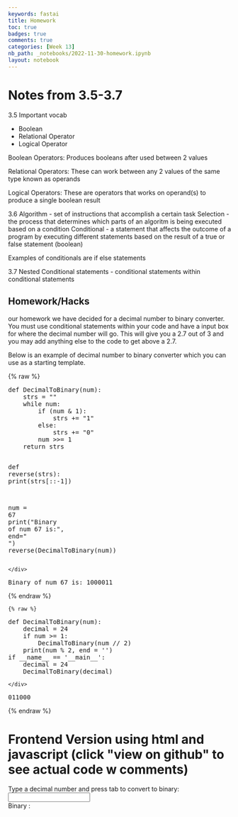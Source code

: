 ```yaml
---
keywords: fastai
title: Homework 
toc: true
badges: true
comments: true
categories: [Week 13]
nb_path: _notebooks/2022-11-30-homework.ipynb
layout: notebook
---
```


<!--
#################################################
### THIS FILE WAS AUTOGENERATED! DO NOT EDIT! ###
#################################################
# file to edit: _notebooks/2022-11-30-homework.ipynb
-->

<div class="container" id="notebook-container">
        
<div class="cell border-box-sizing text_cell rendered"><div class="inner_cell">
<div class="text_cell_render border-box-sizing rendered_html">
<h1 id="Notes-from-3.5-3.7">Notes from 3.5-3.7<a class="anchor-link" href="#Notes-from-3.5-3.7"> </a></h1><p>3.5
Important vocab</p>
<ul>
<li>Boolean</li>
<li>Relational Operator</li>
<li>Logical Operator</li>
</ul>
<p>Boolean Operators: Produces booleans after used between 2 values</p>
<p>Relational Operators: These can work between any 2 values of the same type known as operands</p>
<p>Logical Operators: These are operators that works on operand(s) to produce a single boolean result</p>
<p>3.6
Algorithm - set of instructions that accomplish a certain task
Selection - the process that determines which parts of an algoritm is being executed based on a condition
Conditional - a statement that affects the outcome of a program by executing different statements based on the result of a true or false statement (boolean)</p>
<p>Examples of conditionals are if else statements</p>
<p>3.7
Nested Conditional statements - conditional statements within conditional statements</p>

</div>
</div>
</div>
<div class="cell border-box-sizing text_cell rendered"><div class="inner_cell">
<div class="text_cell_render border-box-sizing rendered_html">
<h2 id="Homework/Hacks">Homework/Hacks<a class="anchor-link" href="#Homework/Hacks"> </a></h2><p>our homework we have decided for a decimal number to binary converter. You must use conditional statements within your code and have a input box for where the decimal number will go. This will give you a 2.7 out of 3 and you may add anything else to the code to get above a 2.7.</p>

</div>
</div>
</div>
<div class="cell border-box-sizing text_cell rendered"><div class="inner_cell">
<div class="text_cell_render border-box-sizing rendered_html">
<p>Below is an example of decimal number to binary converter which you can use as a starting template.</p>

</div>
</div>
</div>
    {% raw %}
    
<div class="cell border-box-sizing code_cell rendered">
<div class="input">

<div class="inner_cell">
    <div class="input_area">
<div class=" highlight hl-ipython3"><pre><span></span><span class="k">def</span> <span class="nf">DecimalToBinary</span><span class="p">(</span><span class="n">num</span><span class="p">):</span>
    <span class="n">strs</span> <span class="o">=</span> <span class="s2">&quot;&quot;</span>
    <span class="k">while</span> <span class="n">num</span><span class="p">:</span>
        <span class="k">if</span> <span class="p">(</span><span class="n">num</span> <span class="o">&amp;</span> <span class="mi">1</span><span class="p">):</span>
            <span class="n">strs</span> <span class="o">+=</span> <span class="s2">&quot;1&quot;</span>
        <span class="k">else</span><span class="p">:</span>
            <span class="n">strs</span> <span class="o">+=</span> <span class="s2">&quot;0&quot;</span>
        <span class="n">num</span> <span class="o">&gt;&gt;=</span> <span class="mi">1</span>
    <span class="k">return</span> <span class="n">strs</span>
 
<span class="k">def</span> <span class="nf">reverse</span><span class="p">(</span><span class="n">strs</span><span class="p">):</span>
    <span class="nb">print</span><span class="p">(</span><span class="n">strs</span><span class="p">[::</span><span class="o">-</span><span class="mi">1</span><span class="p">])</span>
 
<span class="n">num</span> <span class="o">=</span> <span class="mi">67</span>
<span class="nb">print</span><span class="p">(</span><span class="s2">&quot;Binary of num 67 is:&quot;</span><span class="p">,</span> <span class="n">end</span><span class="o">=</span><span class="s2">&quot; &quot;</span><span class="p">)</span>
<span class="n">reverse</span><span class="p">(</span><span class="n">DecimalToBinary</span><span class="p">(</span><span class="n">num</span><span class="p">))</span>
</pre></div>

    </div>
</div>
</div>

<div class="output_wrapper">
<div class="output">

<div class="output_area">

<div class="output_subarea output_stream output_stdout output_text">
<pre>Binary of num 67 is: 1000011
</pre>
</div>
</div>

</div>
</div>

</div>
    {% endraw %}

    {% raw %}
    
<div class="cell border-box-sizing code_cell rendered">
<div class="input">

<div class="inner_cell">
    <div class="input_area">
<div class=" highlight hl-ipython3"><pre><span></span><span class="k">def</span> <span class="nf">DecimalToBinary</span><span class="p">(</span><span class="n">num</span><span class="p">):</span>
    <span class="n">decimal</span> <span class="o">=</span> <span class="mi">24</span>
    <span class="k">if</span> <span class="n">num</span> <span class="o">&gt;=</span> <span class="mi">1</span><span class="p">:</span>
        <span class="n">DecimalToBinary</span><span class="p">(</span><span class="n">num</span> <span class="o">//</span> <span class="mi">2</span><span class="p">)</span>
    <span class="nb">print</span><span class="p">(</span><span class="n">num</span> <span class="o">%</span> <span class="mi">2</span><span class="p">,</span> <span class="n">end</span> <span class="o">=</span> <span class="s1">&#39;&#39;</span><span class="p">)</span>
<span class="k">if</span> <span class="vm">__name__</span> <span class="o">==</span> <span class="s1">&#39;__main__&#39;</span><span class="p">:</span>
    <span class="n">decimal</span> <span class="o">=</span> <span class="mi">24</span>
    <span class="n">DecimalToBinary</span><span class="p">(</span><span class="n">decimal</span><span class="p">)</span>
</pre></div>

    </div>
</div>
</div>

<div class="output_wrapper">
<div class="output">

<div class="output_area">

<div class="output_subarea output_stream output_stdout output_text">
<pre>011000</pre>
</div>
</div>

</div>
</div>

</div>
    {% endraw %}

<div class="cell border-box-sizing text_cell rendered"><div class="inner_cell">
<div class="text_cell_render border-box-sizing rendered_html">
<h1 id="Frontend-Version-using-html-and-javascript-(click-&quot;view-on-github&quot;-to-see-actual-code-w-comments)">Frontend Version using html and javascript (click "view on github" to see actual code w comments)<a class="anchor-link" href="#Frontend-Version-using-html-and-javascript-(click-&quot;view-on-github&quot;-to-see-actual-code-w-comments)"> </a></h1>
</div>
</div>
</div>
<div class="cell border-box-sizing text_cell rendered"><div class="inner_cell">
<div class="text_cell_render border-box-sizing rendered_html">
<div class="container bg-primary">
    <form>
        <div class="form-group row">
            Type a decimal number and press tab to convert to binary:
            <div>
                <input onblur="convert()" type="text" name="decimal" id="decimal"/><br>
            </div>
        </div>
        <div class="form-group row">
            Binary : <span id="binary" ></span>
        </div>
    </form>
</div><script>
    function convert(){
        var array = document.getElementsByName('decimal');  // user input (can be letters, symbols, etc. (strings))
        if (array[array.length-1].value.length != 0) {  // skip the process if user input is literally nothing 
            var binary = [];  // stores binary result
            var decimal = parseInt(array[0].value)  // user decimal input
            var rem;  // temporary variable to store remainder
            if (decimal == "0") {  // if user input is decimal 0, binary output will also be 0
                binary.unshift("0"); // unshift adds elements of the array to the front
            }
            else {
                while (decimal != 0){  // continues until quotient becomes 0  
                    rem = decimal%2;  // %2 calculates the remainder of given decimal
                    binary.unshift(rem);  // stores remainder 
                    decimal = Math.floor(decimal/2)  // rounds down decimal / 2
                }
            } 
            const final = binary.join('');  // converts array to string (for example, array may be 1,0,1,0,0 and a string is 10100)
            document.getElementById('binary').innerHTML = final;   // sends binary to html
        }
        document.getElementById("decimal").focus();
    }

</script>
</div>
</div>
</div>
</div>
 

